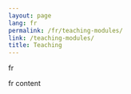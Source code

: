 ```yaml
---
layout: page
lang: fr
permalink: /fr/teaching-modules/
link: /teaching-modules/
title: Teaching
---
```


fr
<!-- more -->
fr content

